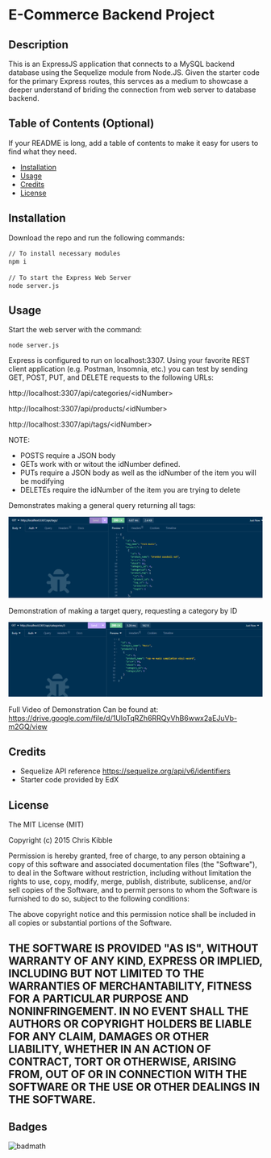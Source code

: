 # E-Commerce Backend Project

## Description

This is an ExpressJS application that connects to a MySQL backend database using the Sequelize module from Node.JS. Given the starter code for the primary Express routes, this servces as a medium to showcase a deeper understand of briding the connection from web server to database backend.

## Table of Contents (Optional)

If your README is long, add a table of contents to make it easy for users to find what they need.

- [Installation](#installation)
- [Usage](#usage)
- [Credits](#credits)
- [License](#license)

## Installation

Download the repo and run the following commands:

```
// To install necessary modules
npm i

// To start the Express Web Server
node server.js
```

## Usage

Start the web server with the command:

```
node server.js
```

Express is configured to run on localhost:3307.
Using your favorite REST client application (e.g. Postman, Insomnia, etc.)
you can test by sending GET, POST, PUT, and DELETE requests to the following URLs:

http://localhost:3307/api/categories/\<idNumber>

http://localhost:3307/api/products/\<idNumber>

http://localhost:3307/api/tags/\<idNumber>

NOTE:

- POSTS require a JSON body
- GETs work with or witout the idNumber defined.
- PUTs require a JSON body as well as the idNumber of the item you will be modifying
- DELETEs require the idNumber of the item you are trying to delete

Demonstrates making a general query returning all tags:

![alt text](./assets/images/screenshot.png)

Demonstration of making a target query, requesting a category by ID

![alt text](./assets/images/screenshot2.png)

Full Video of Demonstration Can be found at:
https://drive.google.com/file/d/1UloTqRZh6RRQyVhB6wwx2aEJuVb-m2GQ/view

## Credits

- Sequelize API reference https://sequelize.org/api/v6/identifiers
- Starter code provided by EdX

## License

The MIT License (MIT)

Copyright (c) 2015 Chris Kibble

Permission is hereby granted, free of charge, to any person obtaining a copy of this software and associated documentation files (the "Software"), to deal in the Software without restriction, including without limitation the rights to use, copy, modify, merge, publish, distribute, sublicense, and/or sell copies of the Software, and to permit persons to whom the Software is furnished to do so, subject to the following conditions:

The above copyright notice and this permission notice shall be included in all copies or substantial portions of the Software.

## THE SOFTWARE IS PROVIDED "AS IS", WITHOUT WARRANTY OF ANY KIND, EXPRESS OR IMPLIED, INCLUDING BUT NOT LIMITED TO THE WARRANTIES OF MERCHANTABILITY, FITNESS FOR A PARTICULAR PURPOSE AND NONINFRINGEMENT. IN NO EVENT SHALL THE AUTHORS OR COPYRIGHT HOLDERS BE LIABLE FOR ANY CLAIM, DAMAGES OR OTHER LIABILITY, WHETHER IN AN ACTION OF CONTRACT, TORT OR OTHERWISE, ARISING FROM, OUT OF OR IN CONNECTION WITH THE SOFTWARE OR THE USE OR OTHER DEALINGS IN THE SOFTWARE.

## Badges

![badmath](https://img.shields.io/github/languages/top/lernantino/badmath)
